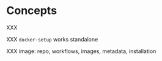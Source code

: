 # Concepts

XXX

XXX `docker-setup` works standalone

XXX image: repo, workflows, images, metadata, installation
